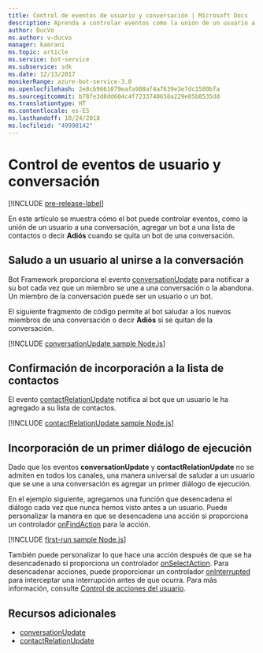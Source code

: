 ```yaml
---
title: Control de eventos de usuario y conversación | Microsoft Docs
description: Aprenda a controlar eventos como la unión de un usuario a una conversación mediante el SDK de Bot Builder para Node.js.
author: DucVo
ms.author: v-ducvo
manager: kamrani
ms.topic: article
ms.service: bot-service
ms.subservice: sdk
ms.date: 12/13/2017
monikerRange: azure-bot-service-3.0
ms.openlocfilehash: 2e8cb9661079eafa988af4a7639e3e7dc1580bfa
ms.sourcegitcommit: b78fe3d8dd604c4f7233740658a229e85b8535dd
ms.translationtype: HT
ms.contentlocale: es-ES
ms.lasthandoff: 10/24/2018
ms.locfileid: "49998142"
---
```

# <a name="handle-user-and-conversation-events"></a>Control de eventos de usuario y conversación

[!INCLUDE [pre-release-label](../includes/pre-release-label-v3.md)]

En este artículo se muestra cómo el bot puede controlar eventos, como la unión de un usuario a una conversación, agregar un bot a una lista de contactos o decir **Adiós** cuando se quita un bot de una conversación.


## <a name="greet-a-user-on-conversation-join"></a>Saludo a un usuario al unirse a la conversación
Bot Framework proporciona el evento [conversationUpdate][conversationUpdate] para notificar a su bot cada vez que un miembro se une a una conversación o la abandona. Un miembro de la conversación puede ser un usuario o un bot.

El siguiente fragmento de código permite al bot saludar a los nuevos miembros de una conversación o decir **Adiós** si se quitan de la conversación.

[!INCLUDE [conversationUpdate sample Node.js](../includes/snippet-code-node-conversationupdate-1.md)]

## <a name="acknowledge-add-to-contacts-list"></a>Confirmación de incorporación a la lista de contactos

El evento [contactRelationUpdate][contactRelationUpdate] notifica al bot que un usuario le ha agregado a su lista de contactos.

[!INCLUDE [contactRelationUpdate sample Node.js](../includes/snippet-code-node-contactrelationupdate-1.md)]

## <a name="add-a-first-run-dialog"></a>Incorporación de un primer diálogo de ejecución

Dado que los eventos **conversationUpdate** y **contactRelationUpdate** no se admiten en todos los canales, una manera universal de saludar a un usuario que se une a una conversación es agregar un primer diálogo de ejecución.

En el ejemplo siguiente, agregamos una función que desencadena el diálogo cada vez que nunca hemos visto antes a un usuario. Puede personalizar la manera en que se desencadena una acción si proporciona un controlador [onFindAction][onFindAction] para la acción. 

[!INCLUDE [first-run sample Node.js](../includes/snippet-code-node-first-run-dialog-1.md)]

También puede personalizar lo que hace una acción después de que se ha desencadenado si proporciona un controlador [onSelectAction][onSelectAction]. Para desencadenar acciones, puede proporcionar un controlador [onInterrupted][onInterrupted] para interceptar una interrupción antes de que ocurra. Para más información, consulte [Control de acciones del usuario](bot-builder-nodejs-dialog-actions.md).

## <a name="additional-resources"></a>Recursos adicionales

* [conversationUpdate][conversationUpdate]
* [contactRelationUpdate][contactRelationUpdate]

[conversationUpdate]: https://docs.botframework.com/en-us/node/builder/chat-reference/interfaces/_botbuilder_d_.iconversationupdate.html
[contactRelationUpdate]: https://docs.botframework.com/en-us/node/builder/chat-reference/interfaces/_botbuilder_d_.icontactrelationupdate.html

[onFindAction]: https://docs.botframework.com/en-us/node/builder/chat-reference/interfaces/_botbuilder_d_.itriggeractionoptions#onfindaction
[onSelectAction]: https://docs.botframework.com/en-us/node/builder/chat-reference/interfaces/_botbuilder_d_.itriggeractionoptions#onselectaction
[onInterrupted]: https://docs.botframework.com/en-us/node/builder/chat-reference/interfaces/_botbuilder_d_.itriggeractionoptions#oninterrupted

[SendTyping]: https://docs.botframework.com/en-us/node/builder/chat-reference/classes/_botbuilder_d_.session#sendtyping
[IMessage]: http://docs.botframework.com/en-us/node/builder/chat-reference/interfaces/_botbuilder_d_.imessage
[ChatConnector]: https://docs.botframework.com/en-us/node/builder/chat-reference/classes/_botbuilder_d_.chatconnector.html
[session_userData]: https://docs.botframework.com/en-us/node/builder/chat-reference/classes/_botbuilder_d_.session.html#userdata
